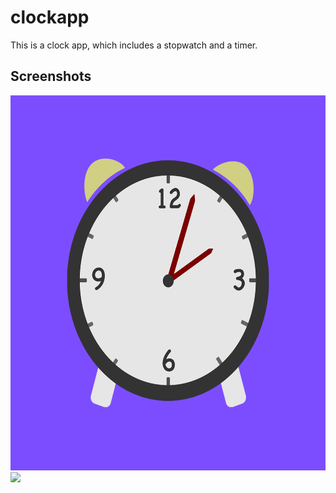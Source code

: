 # clockapp

This is a clock app, which includes a stopwatch and a timer.

## Screenshots

<img src="/github_images/clockicon.png" width="600" height='600'>
<img src="/github_images/body.png" width="600" height='auto'>
